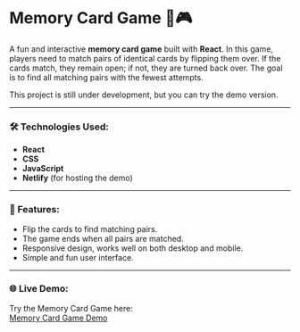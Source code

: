 # Memory Card Game 🧠🎮

A fun and interactive **memory card game** built with **React**. In this game, players need to match pairs of identical cards by flipping them over. If the cards match, they remain open; if not, they are turned back over. The goal is to find all matching pairs with the fewest attempts.

This project is still under development, but you can try the demo version.

---

### 🛠️ Technologies Used:
- **React**  
- **CSS**  
- **JavaScript**  
- **Netlify** (for hosting the demo)

---

### 🚀 Features:
- Flip the cards to find matching pairs.  
- The game ends when all pairs are matched.  
- Responsive design, works well on both desktop and mobile.  
- Simple and fun user interface.

---

### 🌐 Live Demo:
Try the Memory Card Game here:  
[Memory Card Game Demo](https://card-memory-gamee.netlify.app/)
